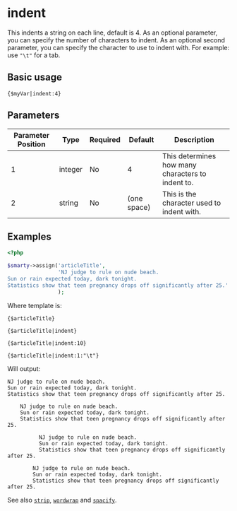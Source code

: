# indent

This indents a string on each line, default is 4. As an optional
parameter, you can specify the number of characters to indent. As an
optional second parameter, you can specify the character to use to
indent with. For example: use `"\t"` for a tab.

## Basic usage
```smarty
{$myVar|indent:4}
```

## Parameters

| Parameter Position | Type    | Required | Default     | Description                                       |
|--------------------|---------|----------|-------------|---------------------------------------------------|
| 1                  | integer | No       | 4           | This determines how many characters to indent to. |
| 2                  | string  | No       | (one space) | This is the character used to indent with.        |

## Examples

```php
<?php

$smarty->assign('articleTitle',
                'NJ judge to rule on nude beach.
Sun or rain expected today, dark tonight.
Statistics show that teen pregnancy drops off significantly after 25.'
                );
```

Where template is:

```smarty
{$articleTitle}

{$articleTitle|indent}

{$articleTitle|indent:10}

{$articleTitle|indent:1:"\t"}
```
       
Will output:

```
NJ judge to rule on nude beach.
Sun or rain expected today, dark tonight.
Statistics show that teen pregnancy drops off significantly after 25.

    NJ judge to rule on nude beach.
    Sun or rain expected today, dark tonight.
    Statistics show that teen pregnancy drops off significantly after 25.

          NJ judge to rule on nude beach.
          Sun or rain expected today, dark tonight.
          Statistics show that teen pregnancy drops off significantly after 25.

        NJ judge to rule on nude beach.
        Sun or rain expected today, dark tonight.
        Statistics show that teen pregnancy drops off significantly after 25.
```
       

See also [`strip`](language-modifier-strip.md),
[`wordwrap`](language-modifier-wordwrap.md) and
[`spacify`](language-modifier-spacify.md).
